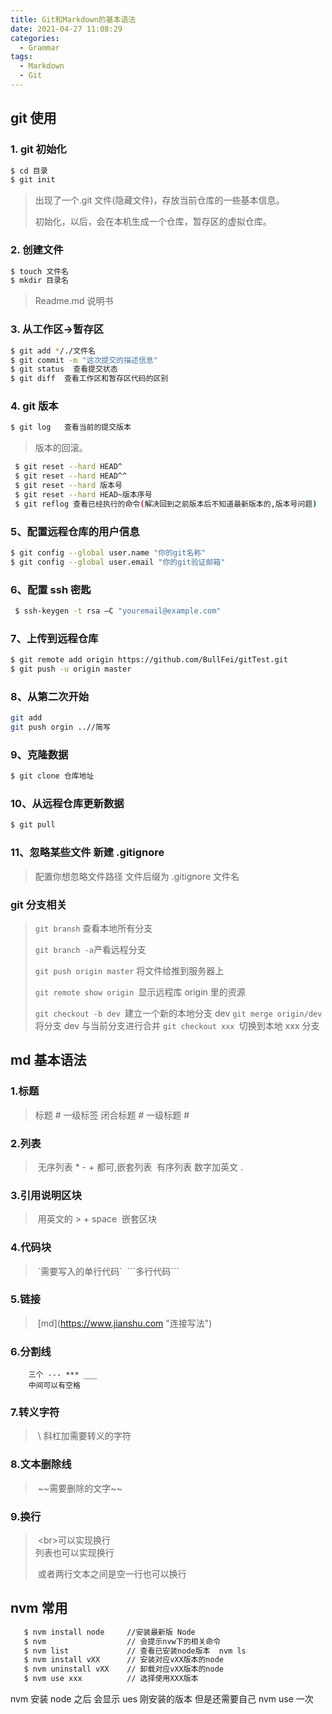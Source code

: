 ```yaml
---
title: Git和Markdown的基本语法
date: 2021-04-27 11:08:29
categories:
  - Grammar
tags:
  - Markdown
  - Git
---
```


## git 使用

### 1. git 初始化

```bash
$ cd 目录
$ git init
```

> 出现了一个.git 文件(隐藏文件)，存放当前仓库的一些基本信息。
>
> 初始化，以后，会在本机生成一个仓库，暂存区的虚拟仓库。

### 2. 创建文件

```bash
$ touch 文件名
$ mkdir 目录名
```

> Readme.md 说明书

### 3. 从工作区->暂存区

```bash
$ git add */./文件名
$ git commit -m "这次提交的描述信息"
$ git status  查看提交状态
$ git diff  查看工作区和暂存区代码的区别
```

### 4. git 版本

```bash
$ git log   查看当前的提交版本
```

> 版本的回滚。

```bash
 $ git reset --hard HEAD^
 $ git reset --hard HEAD^^
 $ git reset --hard 版本号
 $ git reset --hard HEAD~版本序号
 $ git reflog 查看已经执行的命令(解决回到之前版本后不知道最新版本的,版本号问题)
```

### 5、配置远程仓库的用户信息

```bash
$ git config --global user.name "你的git名称"
$ git config --global user.email "你的git验证邮箱"
```

### 6、配置 ssh 密匙

```bash
 $ ssh-keygen -t rsa –C "youremail@example.com"
```

### 7、上传到远程仓库

```bash
$ git remote add origin https://github.com/BullFei/gitTest.git
$ git push -u origin master
```

### 8、从第二次开始

```bash
git add
git push orgin ..//简写
```

### 9、克隆数据

```bash
$ git clone 仓库地址
```

### 10、从远程仓库更新数据

```bash
$ git pull
```

### 11、忽略某些文件 新建 .gitignore

> 配置你想忽略文件路径
> 文件后缀为 .gitignore
> 文件名

### git 分支相关

> `git bransh` 查看本地所有分支
>
> `git branch -a`产看远程分支
>
> `git push origin master` 将文件给推到服务器上
>
> `git remote show origin `显示远程库 origin 里的资源
>
> `git checkout -b dev `建立一个新的本地分支 dev
> `git merge origin/dev` 将分支 dev 与当前分支进行合并
> `git checkout xxx `切换到本地 xxx 分支

## md 基本语法

### 1.标题

> 标题 # 一级标签
> 闭合标题 # 一级标题 #

### 2.列表

> ​ 无序列表 \* - + 都可,嵌套列表
> ​ 有序列表 数字加英文 .

### 3.引用说明区块

> ​ 用英文的 > + space
> ​ 嵌套区块

### 4.代码块

> ​ \`需要写入的单行代码`
> ​ \```多行代码```

### 5.链接

> ​ \[md](https://www.jianshu.com "连接写法")

### 6.分割线

```
    三个 --- *** ___
    中间可以有空格
```

### 7.转义字符

> ​ \\ 斜杠加需要转义的字符

### 8.文本删除线

> ​ \~~需要删除的文字~~

### 9.换行

> ​ \<br>可以实现换行 <br/> 列表也可以实现换行
>
> ​ 或者两行文本之间是空一行也可以换行

## nvm 常用

```cmd
   $ nvm install node     //安装最新版 Node
   $ nvm                  // 会提示nvw下的相关命令
   $ nvm list             // 查看已安装node版本  nvm ls
   $ nvm install vXX      // 安装对应vXX版本的node
   $ nvm uninstall vXX    // 卸载对应vXX版本的node
   $ nvm use xxx          // 选择使用XXX版本
```

nvm 安装 node 之后 会显示 ues 刚安装的版本 但是还需要自己 nvm use 一次
